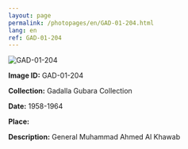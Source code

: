```yaml
---
layout: page
permalink: /photopages/en/GAD-01-204.html
lang: en
ref: GAD-01-204
---
```


![GAD-01-204](/smallimages/GAD-01-204-600.jpg)

**Image ID:** GAD-01-204

**Collection:** Gadalla Gubara Collection

**Date:** 1958-1964

**Place:** 

**Description:** General Muhammad Ahmed Al Khawab
